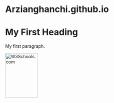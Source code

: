 # Arzianghanchi.github.io
<!DOCTYPE html>
<html>
<body>

<h1>My First Heading</h1>
<p>My first paragraph.</p>
<img src="w3schools.jpg" alt="W3Schools.com" width="104" height="142">
</body>
</html>
